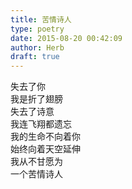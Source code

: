 ```yaml
---  
title: 苦情诗人  
type: poetry  
date: 2015-08-20 00:42:09  
author: Herb  
draft: true
---    
```

失去了你    
我是折了翅膀    
失去了诗意    
我连飞翔都遗忘    
我的生命不向着你    
始终向着天空延伸    
我从不甘愿为    
一个苦情诗人
